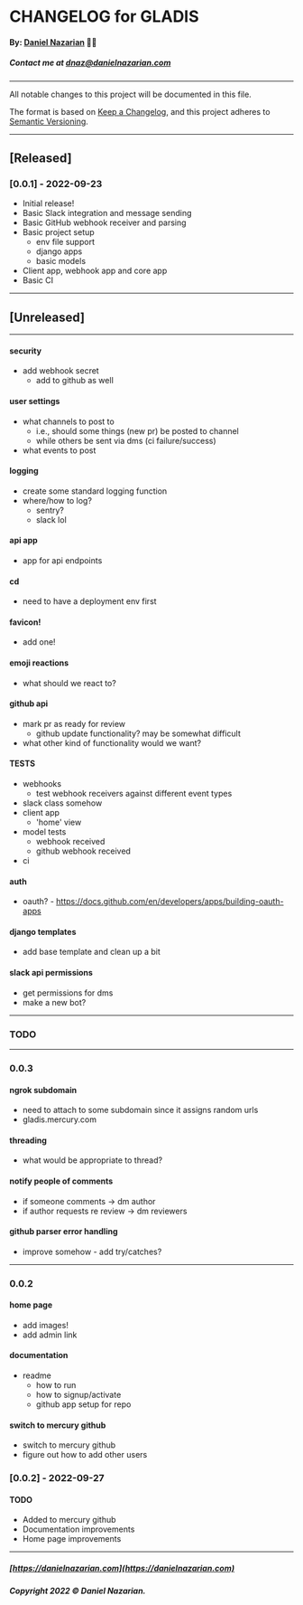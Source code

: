 # CHANGELOG for GLADIS
#### By: [Daniel Nazarian](https://danielnazarian) 🐧👹
##### Contact me at <dnaz@danielnazarian.com>

-------------------------------------------------------

All notable changes to this project will be documented in this file.

The format is based on [Keep a Changelog](https://keepachangelog.com/en/1.0.0/),
and this project adheres to [Semantic Versioning](https://semver.org/spec/v2.0.0.html).


-------------------------------------------------------

## [Released]


### [0.0.1] - 2022-09-23
- Initial release!
- Basic Slack integration and message sending
- Basic GitHub webhook receiver and parsing
- Basic project setup
    - env file support
    - django apps
    - basic models
- Client app, webhook app and core app
- Basic CI

-------------------------------------------------------

## [Unreleased]

-----

#### security
- add webhook secret
    - add to github as well


#### user settings
- what channels to post to
    - i.e., should some things (new pr) be posted to channel
    - while others be sent via dms (ci failure/success)
- what events to post


#### logging
- create some standard logging function
- where/how to log?
    - sentry?
    - slack lol


#### api app
- app for api endpoints


#### cd
- need to have a deployment env first


#### favicon!
- add one!


#### emoji reactions
- what should we react to?


#### github api
- mark pr as ready for review
    - github update functionality? may be somewhat difficult
- what other kind of functionality would we want?


#### TESTS
- webhooks
    - test webhook receivers against different event types
- slack class somehow
- client app
    - 'home' view
- model tests
    - webhook received
    - github webhook received
- ci


#### auth
- oauth? - https://docs.github.com/en/developers/apps/building-oauth-apps


#### django templates
- add base template and clean up a bit


#### slack api permissions
- get permissions for dms
- make a new bot?


-------------------------------------------------------
### TODO
----
### 0.0.3

#### ngrok subdomain
- need to attach to some subdomain since it assigns random urls
- gladis.mercury.com


#### threading
- what would be appropriate to thread?


#### notify people of comments
- if someone comments -> dm author
- if author requests re review -> dm reviewers


#### github parser error handling
- improve somehow - add try/catches?


----
### 0.0.2



#### home page
- add images!
- add admin link


#### documentation
- readme
    - how to run
    - how to signup/activate
    - github app setup for repo


#### switch to mercury github
- switch to mercury github
- figure out how to add other users



### [0.0.2] - 2022-09-27
#### TODO
- Added to mercury github
- Documentation improvements
- Home page improvements


-------------------------------------------------------

##### [https://danielnazarian.com](https://danielnazarian.com)
##### Copyright 2022 © Daniel Nazarian.